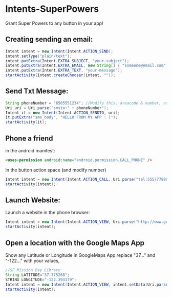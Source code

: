 # Intents-SuperPowers
Grant Super Powers to any button in your app!

## Creating sending an email:

```java
Intent intent = new Intent(Intent.ACTION_SEND);
intent.setType("plain/text");
intent.putExtra(Intent.EXTRA_SUBJECT, "your-subject");
intent.putExtra(Intent.EXTRA_EMAIL, new String[] { "someone@email.com" });
intent.putExtra(Intent.EXTRA_TEXT, "your-message");
startActivity(Intent.createChooser(intent, ""));
```

## Send Txt Message:

```java
String phoneNumber = "6505551234"; //Modify this, areacode & number, no spaces
Uri uri = Uri.parse("smsto:" + phoneNumber"); 
Intent it = new Intent(Intent.ACTION_SENDTO, uri); 
it.putExtra("sms_body", "HELLO FROM MY APP : )"); 
startActivity(it); 
```

## Phone a friend

in the android manifest:

```html
<uses-permission android:name="android.permission.CALL_PHONE" />
```

In the button action space (and modify number)
```java
Intent intent = new Intent(Intent.ACTION_CALL, Uri.parse("tel:5557778888"));//area code and number, no spaces
startActivity(intent);
```

## Launch Website:

Launch a website in the phone browser:

```java
Intent intent = new Intent(Intent.ACTION_VIEW, Uri.parse("http://www.google.com"));
startActivity(intent);
```
## Open a location with the Google Maps App
 
Show any Latitude or Longitude in GoogleMaps App replace "37..." and "-122..." with your values,

```java
//SF Mission Bay Library
String LATITUDE="37.775268";
STRING LONGITUDE="-122.393179";
Intent intent = new Intent(Intent.ACTION_VIEW, intent.setData(Uri.parse("geo:" + LATITUDE + "," + LONGITUDE) );
startActivity(intent);
```


